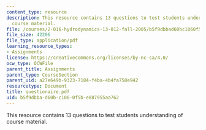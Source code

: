 ```yaml
---
content_type: resource
description: This resource contains 13 questions to test students understanding of
  course material.
file: /courses/2-016-hydrodynamics-13-012-fall-2005/b5f9dbbad60bc1060f5be887955aa762_questionaire.pdf
file_size: 42206
file_type: application/pdf
learning_resource_types:
- Assignments
license: https://creativecommons.org/licenses/by-nc-sa/4.0/
ocw_type: OCWFile
parent_title: Assignments
parent_type: CourseSection
parent_uid: a27e649b-9323-7184-f4ba-4b4fa758e942
resourcetype: Document
title: questionaire.pdf
uid: b5f9dbba-d60b-c106-0f5b-e887955aa762
---
```

This resource contains 13 questions to test students understanding of course material.